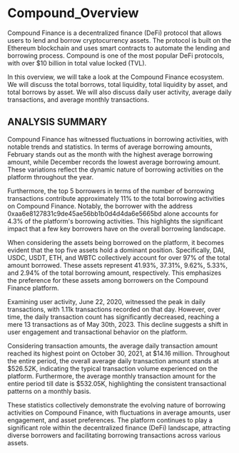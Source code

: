 # Compound_Overview
Compound Finance is a decentralized finance (DeFi) protocol that allows users to lend and borrow cryptocurrency assets. The protocol is built on the Ethereum blockchain and uses smart contracts to automate the lending and borrowing process. Compound is one of the most popular DeFi protocols, with over $10 billion in total value locked (TVL).

In this overview, we will take a look at the Compound Finance ecosystem. We will discuss the total borrows, total liquidity, total liquidity by asset, and total borrows by asset. We will also discuss daily user activity, average daily transactions, and average monthly transactions.

## ANALYSIS SUMMARY
Compound Finance has witnessed fluctuations in borrowing activities, with notable trends and statistics. In terms of average borrowing amounts, February stands out as the month with the highest average borrowing amount, while December records the lowest average borrowing amount. These variations reflect the dynamic nature of borrowing activities on the platform throughout the year.

Furthermore, the top 5 borrowers in terms of the number of borrowing transactions contribute approximately 11% to the total borrowing activities on Compound Finance. Notably, the borrower with the address 0xaa6e8127831c9de45ae56bb1b0d4d4da6e5665bd alone accounts for 4.3% of the platform's borrowing activities. This highlights the significant impact that a few key borrowers have on the overall borrowing landscape.

When considering the assets being borrowed on the platform, it becomes evident that the top five assets hold a dominant position. Specifically, DAI, USDC, USDT, ETH, and WBTC collectively account for over 97% of the total amount borrowed. These assets represent 41.93%, 37.31%, 9.62%, 5.33%, and 2.94% of the total borrowing amount, respectively. This emphasizes the preference for these assets among borrowers on the Compound Finance platform.

Examining user activity, June 22, 2020, witnessed the peak in daily transactions, with 1.11k transactions recorded on that day. However, over time, the daily transaction count has significantly decreased, reaching a mere 13 transactions as of May 30th, 2023. This decline suggests a shift in user engagement and transactional behavior on the platform.

Considering transaction amounts, the average daily transaction amount reached its highest point on October 30, 2021, at $14.16 million. Throughout the entire period, the overall average daily transaction amount stands at $526.52K, indicating the typical transaction volume experienced on the platform. Furthermore, the average monthly transaction amount for the entire period till date is $532.05K, highlighting the consistent transactional patterns on a monthly basis.

These statistics collectively demonstrate the evolving nature of borrowing activities on Compound Finance, with fluctuations in average amounts, user engagement, and asset preferences. The platform continues to play a significant role within the decentralized finance (DeFi) landscape, attracting diverse borrowers and facilitating borrowing transactions across various assets.
